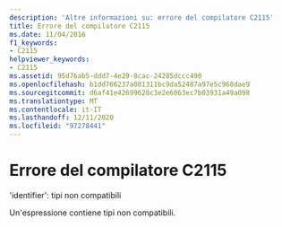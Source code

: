 ```yaml
---
description: 'Altre informazioni su: errore del compilatore C2115'
title: Errore del compilatore C2115
ms.date: 11/04/2016
f1_keywords:
- C2115
helpviewer_keywords:
- C2115
ms.assetid: 95d76ab5-ddd7-4e29-8cac-24285dccc490
ms.openlocfilehash: b1dd766237a081311bc9da52487a97e5c968dae9
ms.sourcegitcommit: d6af41e42699628c3e2e6063ec7b03931a49a098
ms.translationtype: MT
ms.contentlocale: it-IT
ms.lasthandoff: 12/11/2020
ms.locfileid: "97278441"
---
```

# <a name="compiler-error-c2115"></a>Errore del compilatore C2115

'identifier': tipi non compatibili

Un'espressione contiene tipi non compatibili.
